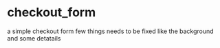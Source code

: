 # checkout_form
a simple checkout form
few things needs to be fixed like the background and some detatails
